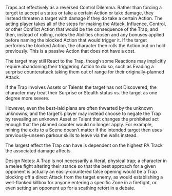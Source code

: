 Traps act effectively as a reversed Control Dilemma. Rather than forcing a target to accept a status or take a certain Action or take damage, they instead threaten a target with damage if they do take a certain Action. The acting player takes all of the steps for making the Attack, Influence, Control, or other Conflict Action that would be the consequence of the Trap, and then, instead of rolling, notes the Abilities chosen and any bonuses applied before naming the blocked Action that would trigger it. If the target performs the blocked Action, the character then rolls the Action put on hold previously. This is a passive Action that does not have a cost. 

The target may still React to the Trap, though some Reactions may implicitly require abandoning their triggering Action to do so, such as Evading a surprise counterattack taking them out of range for their originally-planned Attack.

If the Trap involves Assets or Talents the target has not Discovered, the character may treat their Surprise or Stealth status vs. the target as one degree more severe.

However, even the best-laid plans are often thwarted by the unknown unknowns, and the target’s player may instead choose to negate the Trap by revealing an unknown Asset or Talent that changes the prohibited act enough that the planned counter would no longer apply. For example, mining the exits to a Scene doesn’t matter if the intended target then uses previously-unseen parkour skills to leave via the walls instead.

The largest effect the Trap can have is dependent on the highest PA Track the associated damage affects.

Design Notes:
A Trap is not necessarily a literal, physical trap; a character in a melee fight altering their stance so that the best approach for a given opponent is actually an easily-countered false opening would be a Trap blocking off a direct Attack from the target enemy, as would establishing a well-flanked killbox for anyone entering a specific Zone in a firefight, or even setting an opponent up for a scathing retort in a debate.